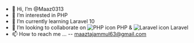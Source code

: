 - 👋 Hi, I’m @Maaz0313
- 👀 I’m interested in PHP
- 🌱 I’m currently learning Laravel 10
- 💞️ I’m looking to collaborate on ![PHP icon](https://i.ibb.co/Fq8p0vsG/php-16x16.png) PHP & ![Laravel icon](https://i.ibb.co/1GqWgV9v/laravel-16x16.png) Laravel
- 📫 How to reach me ...
-- maaztajammul63@gmail.com
<!---
Maaz0313/Maaz0313 is a ✨ special ✨ repository because its `README.md` (this file) appears on your GitHub profile.
You can click the Preview link to take a look at your changes.
--->
